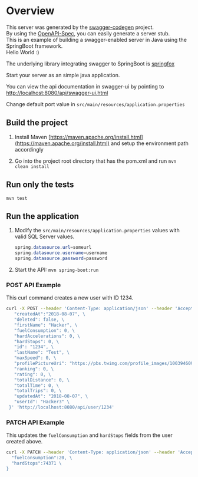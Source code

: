  # Overview

This server was generated by the [swagger-codegen](https://github.com/swagger-api/swagger-codegen) project.  
By using the [OpenAPI-Spec](https://github.com/swagger-api/swagger-core), you can easily generate a server stub.  
This is an example of building a swagger-enabled server in Java using the SpringBoot framework.  
Hello World :)

The underlying library integrating swagger to SpringBoot is [springfox](https://github.com/springfox/springfox)  

Start your server as an simple java application.

You can view the api documentation in swagger-ui by pointing to
[http://localhost:8080/api/swagger-ui.html](http://localhost:8080/api/swagger-ui.html)

Change default port value in `src/main/resources/application.properties`

## Build the project

1. Install Maven [https://maven.apache.org/install.html](https://maven.apache.org/install.html) and setup the environment path accordingly

2. Go into the project root directory that has the pom.xml and run `mvn clean install`

## Run only the tests

`mvn test`

## Run the application

1. Modify the `src/main/resources/application.properties` values with valid SQL Server values.

    ```java
    spring.datasource.url=someurl
    spring.datasource.username=username
    spring.datasource.password=password
    ```

1. Start the API: `mvn spring-boot:run`

### POST API Example

This curl command creates a new user with ID 1234.

```bash
curl -X POST --header 'Content-Type: application/json' --header 'Accept: application/json' -d '{ \ 
   "createdAt":"2018-08-07", \ 
   "deleted": false, \ 
   "firstName": "Hacker", \ 
   "fuelConsumption": 0, \ 
   "hardAccelerations": 0, \ 
   "hardStops": 0, \ 
   "id": "1234", \ 
   "lastName": "Test", \ 
   "maxSpeed": 0, \ 
   "profilePictureUri": "https://pbs.twimg.com/profile_images/1003946090146693122/IdMjh-FQ_bigger.jpg", \ 
   "ranking": 0, \ 
   "rating": 0, \ 
   "totalDistance": 0, \ 
   "totalTime": 0, \ 
   "totalTrips": 0, \ 
   "updatedAt": "2018-08-07", \ 
   "userId": "Hacker3" \ 
 }' 'http://localhost:8080/api/user/1234'
```

### PATCH API Example

This updates the `fuelConsumption` and `hardStops` fields from the user created above.

```bash
curl -X PATCH --header 'Content-Type: application/json' --header 'Accept: application/json' -d '{ \ 
  "fuelConsumption":20, \ 
  "hardStops":74371 \ 
}
```
